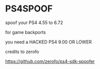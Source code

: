 # PS4SPOOF
spoof your PS4  4.55 to 6.72

for game backports 

you need a HACKED PS4 9.00 OR LOWER

credits to zerofo

https://github.com/zerofo/ps4-sdk-spoofer
